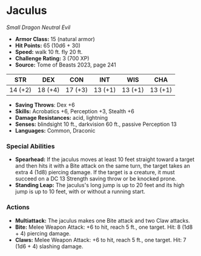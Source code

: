 # Jaculus

*Small* *Dragon* *Neutral Evil*

- **Armor Class:** 15 (natural armor)
- **Hit Points:** 65 (10d6 + 30)
- **Speed:** walk 10 ft. fly 20 ft.
- **Challenge Rating:** 3 (700 XP)
- **Source:** Tome of Beasts 2023, page 241

| STR | DEX | CON | INT | WIS | CHA |
| --- | --- | --- | --- | --- | --- |
| 14 (+2) | 18 (+4) | 17 (+3) | 13 (+1) | 13 (+1) | 13 (+1) |

- **Saving Throws**: Dex +6
- **Skills:** Acrobatics +6, Perception +3, Stealth +6
- **Damage Resistances:** acid, lightning
- **Senses:** blindsight 10 ft., darkvision 60 ft., passive Perception 13
- **Languages:** Common, Draconic

### Special Abilities

- **Spearhead:** If the jaculus moves at least 10 feet straight toward a target and then hits it with a Bite attack on the same turn, the target takes an extra 4 (1d8) piercing damage. If the target is a creature, it must succeed on a DC 13 Strength saving throw or be knocked prone.
- **Standing Leap:** The jaculus's long jump is up to 20 feet and its high jump is up to 10 feet, with or without a running start.

### Actions

- **Multiattack:** The jaculus makes one Bite attack and two Claw attacks.
- **Bite:** Melee Weapon Attack: +6 to hit, reach 5 ft., one target. Hit: 8 (1d8 + 4) piercing damage.
- **Claws:** Melee Weapon Attack: +6 to hit, reach 5 ft., one target. Hit: 7 (1d6 + 4) slashing damage.
